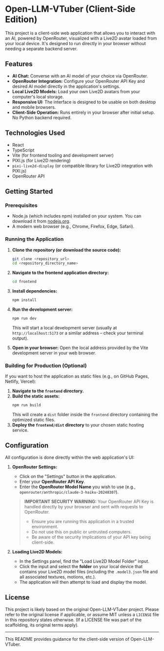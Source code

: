 # Open-LLM-VTuber (Client-Side Edition)

This project is a client-side web application that allows you to interact with an AI, powered by OpenRouter, visualized with a Live2D avatar loaded from your local device. It's designed to run directly in your browser without needing a separate backend server.

## Features

-   **AI Chat:** Converse with an AI model of your choice via OpenRouter.
-   **OpenRouter Integration:** Configure your OpenRouter API Key and desired AI model directly in the application's settings.
-   **Local Live2D Models:** Load your own Live2D avatars from your computer's local storage.
-   **Responsive UI:** The interface is designed to be usable on both desktop and mobile browsers.
-   **Client-Side Operation:** Runs entirely in your browser after initial setup. No Python backend required.

## Technologies Used

-   React
-   TypeScript
-   Vite (for frontend tooling and development server)
-   PIXI.js (for Live2D rendering)
-   `pixi-live2d-display` (or compatible library for Live2D integration with PIXI.js)
-   OpenRouter API

## Getting Started

### Prerequisites

-   Node.js (which includes npm) installed on your system. You can download it from [nodejs.org](https://nodejs.org/).
-   A modern web browser (e.g., Chrome, Firefox, Edge, Safari).

### Running the Application

1.  **Clone the repository (or download the source code):**
    ```bash
    git clone <repository_url>
    cd <repository_directory_name>
    ```

2.  **Navigate to the frontend application directory:**
    ```bash
    cd frontend
    ```

3.  **Install dependencies:**
    ```bash
    npm install
    ```

4.  **Run the development server:**
    ```bash
    npm run dev
    ```
    This will start a local development server (usually at `http://localhost:5173` or a similar address – check your terminal output).

5.  **Open in your browser:**
    Open the local address provided by the Vite development server in your web browser.

### Building for Production (Optional)

If you want to host the application as static files (e.g., on GitHub Pages, Netlify, Vercel):

1.  **Navigate to the `frontend` directory.**
2.  **Build the static assets:**
    ```bash
    npm run build
    ```
    This will create a `dist` folder inside the `frontend` directory containing the optimized static files.
3.  **Deploy the `frontend/dist` directory** to your chosen static hosting service.

## Configuration

All configuration is done directly within the web application's UI:

1.  **OpenRouter Settings:**
    *   Click on the "Settings" button in the application.
    *   Enter your **OpenRouter API Key**.
    *   Enter the **OpenRouter Model Name** you wish to use (e.g., `openrouter/anthropic/claude-3-haiku-20240307`).

    > **IMPORTANT SECURITY WARNING:** Your OpenRouter API Key is handled directly by your browser and sent with requests to OpenRouter.
    > - Ensure you are running this application in a trusted environment.
    > - Do not use this on public or untrusted computers.
    > - Be aware of the security implications of your API key being client-side.

2.  **Loading Live2D Models:**
    *   In the Settings panel, find the "Load Live2D Model Folder" input.
    *   Click the input and select the **folder** on your local device that contains your Live2D model files (including the `.model3.json` file and all associated textures, motions, etc.).
    *   The application will then attempt to load and display the model.

## License

This project is likely based on the original Open-LLM-VTuber project. Please refer to the original license if applicable, or assume MIT unless a `LICENSE` file in this repository states otherwise. (If a LICENSE file was part of the scaffolding, its original terms apply).

---

This README provides guidance for the client-side version of Open-LLM-VTuber.